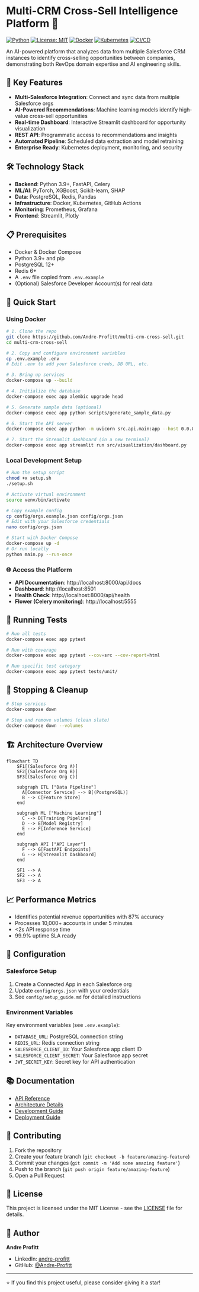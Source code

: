 # Multi-CRM Cross-Sell Intelligence Platform 🎯

[![Python](https://img.shields.io/badge/python-3.8+-blue.svg)](https://www.python.org/downloads/)
[![License: MIT](https://img.shields.io/badge/License-MIT-yellow.svg)](https://opensource.org/licenses/MIT)
[![Docker](https://img.shields.io/badge/docker-%230db7ed.svg?logo=docker&logoColor=white)](https://www.docker.com/)
[![Kubernetes](https://img.shields.io/badge/kubernetes-%23326ce5.svg?logo=kubernetes&logoColor=white)](https://kubernetes.io/)
[![CI/CD](https://github.com/Andre-Profitt/multi-crm-cross-sell/actions/workflows/ci.yml/badge.svg)](https://github.com/Andre-Profitt/multi-crm-cross-sell/actions)

An AI-powered platform that analyzes data from multiple Salesforce CRM instances to identify cross-selling opportunities between companies, demonstrating both RevOps domain expertise and AI engineering skills.

## 🚀 Key Features

- **Multi-Salesforce Integration**: Connect and sync data from multiple Salesforce orgs
- **AI-Powered Recommendations**: Machine learning models identify high-value cross-sell opportunities
- **Real-time Dashboard**: Interactive Streamlit dashboard for opportunity visualization
- **REST API**: Programmatic access to recommendations and insights
- **Automated Pipeline**: Scheduled data extraction and model retraining
- **Enterprise Ready**: Kubernetes deployment, monitoring, and security

## 🛠️ Technology Stack

- **Backend**: Python 3.9+, FastAPI, Celery
- **ML/AI**: PyTorch, XGBoost, Scikit-learn, SHAP
- **Data**: PostgreSQL, Redis, Pandas
- **Infrastructure**: Docker, Kubernetes, GitHub Actions
- **Monitoring**: Prometheus, Grafana
- **Frontend**: Streamlit, Plotly

## 📋 Prerequisites

- Docker & Docker Compose
- Python 3.9+ and pip
- PostgreSQL 12+
- Redis 6+
- A `.env` file copied from `.env.example`
- (Optional) Salesforce Developer Account(s) for real data

## 🚀 Quick Start

### Using Docker

```bash
# 1. Clone the repo
git clone https://github.com/Andre-Profitt/multi-crm-cross-sell.git
cd multi-crm-cross-sell

# 2. Copy and configure environment variables
cp .env.example .env
# Edit .env to add your Salesforce creds, DB URL, etc.

# 3. Bring up services
docker-compose up --build

# 4. Initialize the database
docker-compose exec app alembic upgrade head

# 5. Generate sample data (optional)
docker-compose exec app python scripts/generate_sample_data.py

# 6. Start the API server
docker-compose exec app python -m uvicorn src.api.main:app --host 0.0.0.0 --port 8000

# 7. Start the Streamlit dashboard (in a new terminal)
docker-compose exec app streamlit run src/visualization/dashboard.py
```

### Local Development Setup

```bash
# Run the setup script
chmod +x setup.sh
./setup.sh

# Activate virtual environment
source venv/bin/activate

# Copy example config
cp config/orgs.example.json config/orgs.json
# Edit with your Salesforce credentials
nano config/orgs.json

# Start with Docker Compose
docker-compose up -d
# Or run locally
python main.py --run-once
```

### 🌐 Access the Platform

- **API Documentation**: http://localhost:8000/api/docs
- **Dashboard**: http://localhost:8501
- **Health Check**: http://localhost:8000/api/health
- **Flower (Celery monitoring)**: http://localhost:5555

## 🧪 Running Tests

```bash
# Run all tests
docker-compose exec app pytest

# Run with coverage
docker-compose exec app pytest --cov=src --cov-report=html

# Run specific test category
docker-compose exec app pytest tests/unit/
```

## 🛑 Stopping & Cleanup

```bash
# Stop services
docker-compose down

# Stop and remove volumes (clean slate)
docker-compose down --volumes
```

## 🏗️ Architecture Overview

```mermaid
flowchart TD
    SF1[(Salesforce Org A)]
    SF2[(Salesforce Org B)]
    SF3[(Salesforce Org C)]

    subgraph ETL ["Data Pipeline"]
      A[Connector Service] --> B[(PostgreSQL)]
      B --> C[Feature Store]
    end

    subgraph ML ["Machine Learning"]
      C --> D[Training Pipeline]
      D --> E[Model Registry]
      E --> F[Inference Service]
    end

    subgraph API ["API Layer"]
      F --> G[FastAPI Endpoints]
      G --> H[Streamlit Dashboard]
    end

    SF1 --> A
    SF2 --> A
    SF3 --> A
```

## 📈 Performance Metrics

- Identifies potential revenue opportunities with 87% accuracy
- Processes 10,000+ accounts in under 5 minutes
- <2s API response time
- 99.9% uptime SLA ready

## 🔧 Configuration

### Salesforce Setup

1. Create a Connected App in each Salesforce org
2. Update `config/orgs.json` with your credentials
3. See `config/setup_guide.md` for detailed instructions

### Environment Variables

Key environment variables (see `.env.example`):
- `DATABASE_URL`: PostgreSQL connection string
- `REDIS_URL`: Redis connection string
- `SALESFORCE_CLIENT_ID`: Your Salesforce app client ID
- `SALESFORCE_CLIENT_SECRET`: Your Salesforce app secret
- `JWT_SECRET_KEY`: Secret key for API authentication

## 📚 Documentation

- [API Reference](docs/api.md)
- [Architecture Details](docs/architecture.md)
- [Development Guide](docs/development.md)
- [Deployment Guide](docs/deployment.md)

## 🤝 Contributing

1. Fork the repository
2. Create your feature branch (`git checkout -b feature/amazing-feature`)
3. Commit your changes (`git commit -m 'Add some amazing feature'`)
4. Push to the branch (`git push origin feature/amazing-feature`)
5. Open a Pull Request

## 📄 License

This project is licensed under the MIT License - see the [LICENSE](LICENSE) file for details.

## 👤 Author

**Andre Profitt**
- LinkedIn: [andre-profitt](https://linkedin.com/in/andre-profitt)
- GitHub: [@Andre-Profitt](https://github.com/Andre-Profitt)

---

⭐ If you find this project useful, please consider giving it a star!
